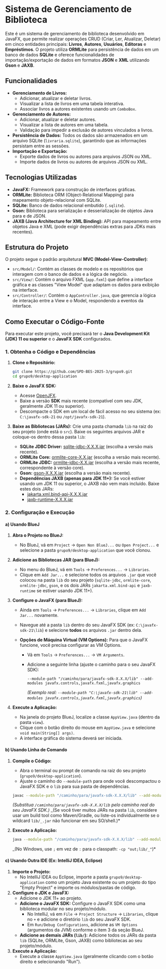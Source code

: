 # Sistema de Gerenciamento de Biblioteca

Este é um sistema de gerenciamento de biblioteca desenvolvido em JavaFX, que permite realizar operações CRUD (Criar, Ler, Atualizar, Deletar) em cinco entidades principais: **Livros**, **Autores**, **Usuários**, **Editoras** e **Empréstimos**. O projeto utiliza **ORMLite** para persistência de dados em um banco de dados **SQLite** e oferece funcionalidades de importação/exportação de dados em formatos **JSON** e **XML** utilizando **Gson** e **JAXB**.

## Funcionalidades

- **Gerenciamento de Livros:**
  - Adicionar, atualizar e deletar livros.
  - Visualizar a lista de livros em uma tabela interativa.
  - Associar livros a autores existentes usando um `ComboBox`.
- **Gerenciamento de Autores:**
  - Adicionar, atualizar e deletar autores.
  - Visualizar a lista de autores em uma tabela.
  - Validação para impedir a exclusão de autores vinculados a livros.
- **Persistência de Dados:** Todos os dados são armazenados em um arquivo SQLite (`livraria.sqlite`), garantindo que as informações persistam entre as sessões.
- **Importação e Exportação:**
  - Exporte dados de livros ou autores para arquivos JSON ou XML.
  - Importe dados de livros ou autores de arquivos JSON ou XML.

## Tecnologias Utilizadas

- **JavaFX:** Framework para construção de interfaces gráficas.
- **ORMLite:** Biblioteca ORM (Object-Relational Mapping) para mapeamento objeto-relacional com SQLite.
- **SQLite:** Banco de dados relacional embutido (`.sqlite`).
- **Gson:** Biblioteca para serialização e desserialização de objetos Java para e de JSON.
- **JAXB (Java Architecture for XML Binding):** API para mapeamento entre objetos Java e XML (pode exigir dependências extras para JDKs mais recentes).

## Estrutura do Projeto

O projeto segue o padrão arquitetural **MVC (Model-View-Controller)**:

- `src/Model/`: Contém as classes de modelo e os repositórios que interagem com o banco de dados e a lógica de negócio.
- `src/View/`: Contém o arquivo FXML (`app.fxml`) que define a interface gráfica e as classes "View Model" que adaptam os dados para exibição na interface.
- `src/Controller/`: Contém o `AppController.java`, que gerencia a lógica de interação entre a View e o Model, respondendo a eventos da interface.

## Como Executar o Código-Fonte

Para executar este projeto, você precisará ter o **Java Development Kit (JDK) 11 ou superior** e o **JavaFX SDK** configurados.

### 1\. Obtenha o Código e Dependências

1. **Clone o Repositório:**

   ```bash
   git clone https://github.com/SPD-BES-2025-3/grupo9.git
   cd grupo9/desktop-application
   ```

2. **Baixe o JavaFX SDK:**
   - Acesse [OpenJFX](https://www.google.com/search?q=https://openjfx.io/openjfx-docs/%23install).
   - Baixe a versão **SDK** mais recente (compatível com seu JDK, geralmente JDK 11 ou superior).
   - Descompacte o SDK em um local de fácil acesso no seu sistema (ex: `C:\javafx-sdk-21` ou `/opt/javafx-sdk-21`).
3. **Baixe as Bibliotecas (JARs):**
   Crie uma pasta chamada `lib` na raiz do seu projeto (onde está o `src`). Baixe os seguintes arquivos JAR e coloque-os dentro dessa pasta `lib`:
   - **SQLite JDBC Driver:** [sqlite-jdbc-X.X.X.jar](https://github.com/xerial/sqlite-jdbc/releases) (escolha a versão mais recente).
   - **ORMLite Core:** [ormlite-core-X.X.jar](https://www.google.com/search?q=http://repo1.maven.org/maven2/com/j256/ormlite/ormlite-core/) (escolha a versão mais recente).
   - **ORMLite JDBC:** [ormlite-jdbc-X.X.jar](https://www.google.com/search?q=http://repo1.maven.org/maven2/com/j256/ormlite/ormlite-jdbc/) (escolha a versão mais recente, correspondente à versão core).
   - **Gson:** [gson-X.X.X.jar](https://repo1.maven.org/maven2/com/google/code/gson/gson/) (escolha a versão mais recente).
   - **Dependências JAXB (apenas para JDK 11+):** Se você estiver usando um JDK 11 ou superior, o JAXB não vem mais incluído. Baixe estes dois JARs:
     - [jakarta.xml.bind-api-X.X.X.jar](https://www.google.com/search?q=https://repo1.maven.org/maven2/jakarta/xml/bind/jakarta.xml.bind-api/)
     - [jaxb-runtime-X.X.X.jar](https://www.google.com/search?q=https://repo1.maven.org/maven2/org/glassfish/jaxb/jaxb-runtime/)

### 2\. Configuração e Execução

#### a) Usando BlueJ

1. **Abra o Projeto no BlueJ:**
   - No BlueJ, vá em `Project` -\> `Open Non BlueJ...` ou `Open Project...` e selecione a pasta `grupo9/desktop-application` que você clonou.
2. **Adicione as Bibliotecas JAR (para BlueJ):**
   - No menu do BlueJ, vá em `Tools` -\> `Preferences...` -\> `Libraries`.
   - Clique em `Add Jar...` e selecione todos os arquivos `.jar` que você colocou na pasta `lib` do seu projeto (`sqlite-jdbc`, `ormlite-core`, `ormlite-jdbc`, `gson`, e os dois JARs `jakarta.xml.bind-api` e `jaxb-runtime` se estiver usando JDK 11+).
3. **Configure o JavaFX (para BlueJ):**

   - Ainda em `Tools` -\> `Preferences...` -\> `Libraries`, clique em `Add Jar...` novamente.
   - Navegue até a pasta `lib` dentro do seu JavaFX SDK (ex: `C:\javafx-sdk-21\lib`) e selecione **todos** os arquivos `.jar` dentro dela.
   - **Opções de Máquina Virtual (VM Options):** Para que o JavaFX funcione, você precisa configurar as VM Options.

     - Vá em `Tools` -\> `Preferences...` -\> `VM Arguments`.
     - Adicione a seguinte linha (ajuste o caminho para o seu JavaFX SDK):

       ```
       --module-path "/caminho/para/javafx-sdk-X.X.X/lib" --add-modules javafx.controls,javafx.fxml,javafx.graphics
       ```

       _(Exemplo real: `--module-path "C:\javafx-sdk-21\lib" --add-modules javafx.controls,javafx.fxml,javafx.graphics`)_

4. **Execute a Aplicação:**
   - Na janela do projeto BlueJ, localize a classe `AppView.java` (dentro da pasta `view`).
   - Clique com o botão direito do mouse em `AppView.java` e selecione `void main(String[] args)`.
   - A interface gráfica do sistema deverá ser iniciada.

#### b) Usando Linha de Comando

1. **Compile o Código:**

   - Abra o terminal ou prompt de comando na raiz do seu projeto (`grupo9/desktop-application`).
   - Ajuste o caminho do `--module-path` para onde você descompactou o JavaFX SDK e o `lib` para sua pasta de dependências.
   <!-- end list -->

   ```bash
   javac --module-path "/caminho/para/javafx-sdk-X.X.X/lib" --add-modules javafx.controls,javafx.fxml,javafx.graphics -d out src/**/*.java lib/*.jar
   ```

   _(Substitua `/caminho/para/javafx-sdk-X.X.X/lib` pelo caminho real do seu JavaFX SDK.)_
   _(Se você tiver muitos JARs na pasta `lib`, considere usar um build tool como Maven/Gradle, ou liste-os individualmente se o wildcard `lib/_.jar` não funcionar em seu SO/shell.)\*

2. **Execute a Aplicação:**

   ```bash
   java --module-path "/caminho/para/javafx-sdk-X.X.X/lib" --add-modules javafx.controls,javafx.fxml,javafx.graphics -cp "out:lib/*" view.AppView
   ```

   _(No Windows, use `;` em vez de `:` para o classpath: `-cp "out;lib/_"`)\*

#### c) Usando Outra IDE (Ex: IntelliJ IDEA, Eclipse)

1. **Importe o Projeto:**
   - No IntelliJ IDEA ou Eclipse, importe a pasta `grupo9/desktop-application` como um projeto Java existente ou um projeto do tipo "Empty Project" e importe os módulos/pastas de código.
2. **Configure o JDK e JavaFX:**
   - Adicione o JDK 11+ ao projeto.
   - **Adicione o JavaFX SDK:** Configure o JavaFX SDK como uma biblioteca modular no seu projeto/módulo.
     - No IntelliJ, vá em `File` -\> `Project Structure` -\> `Libraries`, clique no `+` e adicione o diretório `lib` do seu JavaFX SDK.
     - Em `Run/Debug Configurations`, adicione as `VM Options` (argumentos da JVM) conforme o item 3 da seção BlueJ.
   - **Adicione as demais JARs (`lib/`):** Adicione todos os JARs da pasta `lib` (SQLite, ORMLite, Gson, JAXB) como bibliotecas ao seu projeto/módulo.
3. **Execute a Aplicação:**
   - Execute a classe `AppView.java` (geralmente clicando com o botão direito e selecionando "Run").
